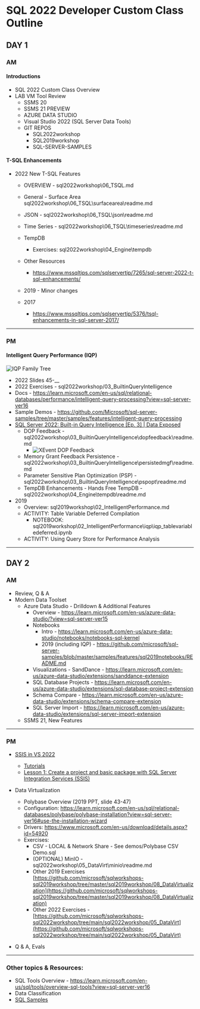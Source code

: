 # SQL 2022 Developer Custom Class Outline

## DAY 1


### AM 

#### Introductions

* SQL 2022 Custom Class Overview
* LAB VM Tool Review
    * SSMS 20
    * SSMS 21 PREVIEW
    * AZURE DATA STUDIO
    * Visual Studio 2022 (SQL Server Data Tools)
    * GIT REPOS
        * SQL2022workshop
        * SQL2019workshop
        * SQL-SERVER-SAMPLES

#### T-SQL Enhancements

* 2022 New T-SQL Features
    * OVERVIEW - sql2022workshop\06_TSQL.md
    * General - Surface Area sql2022workshop\06_TSQL\surfacearea\readme.md
    * JSON - sql2022workshop\06_TSQL\json\readme.md
    * Time Series - sql2022workshop\06_TSQL\timeseries\readme.md
    * TempDB
        * Exercises: sql2022workshop\04_Engine\tempdb
    * Other Resources
        * https://www.mssqltips.com/sqlservertip/7265/sql-server-2022-t-sql-enhancements/

    * 2019 - Minor changes 
    * 2017
        * https://www.mssqltips.com/sqlservertip/5376/tsql-enhancements-in-sql-server-2017/              

---

### PM

#### Intelligent Query Performance (IQP)

![IQP Family Tree](iqp_family_tree.png)

* 2022 Slides 45-__
* 2022 Exercises - sql2022workshop/03_BuiltinQueryIntelligence
* Docs - https://learn.microsoft.com/en-us/sql/relational-databases/performance/intelligent-query-processing?view=sql-server-ver16
* Sample Demos - https://github.com/Microsoft/sql-server-samples/tree/master/samples/features/intelligent-query-processing
* [SQL Server 2022: Built-in Query Intelligence [Ep. 3] | Data Exposed](https://www.youtube.com/watch?v=Nd0mKM3O3sQ&list=PL3EZ3A8mHh0yZEkyK_Gqe3D1v3_SuP01O&index=3)
    * DOP Feedback - sql2022workshop\03_BuiltinQueryIntelligence\dopfeedback\readme.md
        * ![XEvent DOP Feedback](xevent_dop_feedback.png)
    * Memory Grant Feedback Persistence - sql2022workshop\03_BuiltinQueryIntelligence\persistedmgf\readme.md
    * Parameter Sensitive Plan Optimization (PSP) - sql2022workshop\03_BuiltinQueryIntelligence\pspopt\readme.md
    * TempDB Enhancements - Hands Free TempDB - sql2022workshop\04_Engine\tempdb\readme.md            
* 2019 
    * Overview: sql2019workshop\02_IntelligentPerformance.md
    * ACTIVITY: Table Variable Deferred Compilation
        * NOTEBOOK: sql2019workshop\02_IntelligentPerformance\iqp\iqp_tablevariabledeferred.ipynb
    * ACTIVITY: Using Query Store for Performance Analysis

---

## DAY 2

                

### AM
* Review, Q & A
* Modern Data Toolset
   * Azure Data Studio - Drilldown & Additional Features
      * Overview - https://learn.microsoft.com/en-us/azure-data-studio/?view=sql-server-ver15
      * Notebooks
          * Intro - https://learn.microsoft.com/en-us/azure-data-studio/notebooks/notebooks-sql-kernel
          * 2019 (including IQP) - https://github.com/microsoft/sql-server-samples/blob/master/samples/features/sql2019notebooks/README.md
      * Visualizations - SandDance - https://learn.microsoft.com/en-us/azure-data-studio/extensions/sanddance-extension
      * SQL Database Projects - https://learn.microsoft.com/en-us/azure-data-studio/extensions/sql-database-project-extension
      * Schema Compare - https://learn.microsoft.com/en-us/azure-data-studio/extensions/schema-compare-extension
      * SQL Server Import - https://learn.microsoft.com/en-us/azure-data-studio/extensions/sql-server-import-extension
  * SSMS 21, New Features 

---

### PM
 * [SSIS in VS 2022](https://techcommunity.microsoft.com/t5/sql-server-integration-services/bg-p/SSIS)
     * [Tutorials](https://learn.microsoft.com/en-us/sql/integration-services/integration-services-tutorials?view=sql-server-ver16)
     * [Lesson 1: Create a project and basic package with SQL Server Integration Services (SSIS)](https://learn.microsoft.com/en-us/sql/integration-services/lesson-1-create-a-project-and-basic-package-with-ssis?view=sql-server-ver16)
 * Data Virtualization
     * Polybase Overview (2019 PPT, slide 43-47)
     * Configuration: https://learn.microsoft.com/en-us/sql/relational-databases/polybase/polybase-installation?view=sql-server-ver16#use-the-installation-wizard
     * Drivers: https://www.microsoft.com/en-us/download/details.aspx?id=54920
     * Exercises: 
         * CSV - LOCAL & Network Share - See demos/Polybase CSV Demo.sql   
         * (OPTIONAL) MinIO - sql2022workshop\05_DataVirt\minio\readme.md
         * Other 2019 Exercises [https://github.com/microsoft/sqlworkshops-sql2019workshop/tree/master/sql2019workshop/08_DataVirtualization](https://github.com/microsoft/sqlworkshops-sql2019workshop/tree/master/sql2019workshop/08_DataVirtualization) 
         * Other 2022 Exercises - [https://github.com/microsoft/sqlworkshops-sql2022workshop/tree/main/sql2022workshop/05_DataVirt](https://github.com/microsoft/sqlworkshops-sql2022workshop/tree/main/sql2022workshop/05_DataVirt)

 * Q & A, Evals


---

### Other topics & Resources:

- SQL Tools Overview - https://learn.microsoft.com/en-us/sql/tools/overview-sql-tools?view=sql-server-ver16
- Data Classification
- [SQL Samples](https://learn.microsoft.com/en-us/sql/samples/sql-samples-where-are?view=sql-server-ver16#wideworldimporters-sample-database)
